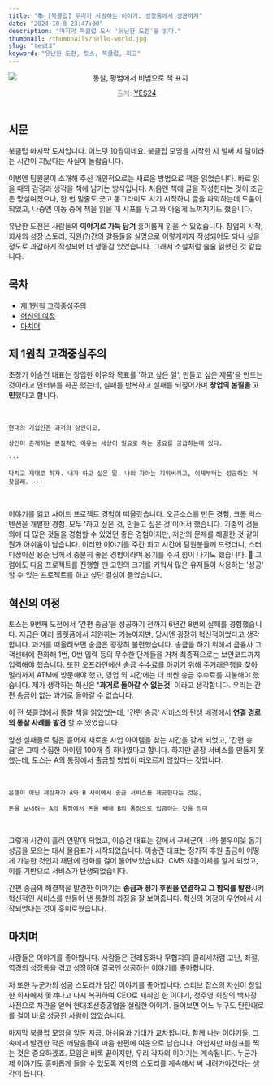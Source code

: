 ```yaml
---
title: "📚 [북클럽] 우리가 사랑하는 이야기: 성장통에서 성공까지"
date: "2024-10-8 23:47:00"
description: "마지막 북클럽 도서 '유난한 도전'을 읽다."
thumbnail: /thumbnails/hello-world.jpg
slug: "test3"
keyword: "유난한 도전, 토스, 북클럽, 회고"
---
```


<figure style="margin: 0 auto; text-align: center;">
  <img src="/assets/blog/challenge.jpeg" alt="통찰, 평범에서 비범으로 책 표지" style="max-width: 100%; height: auto; display: block; margin: 0 auto;">
  <figcaption style="color: #979797; padding-top: 10px;">출처: <a style="padding: 0;" href="https://www.yes24.com/Product/Goods/115007234" target="_blank">YES24</a></figcaption>
</figure>

<br />

## 서문
북클럽 마지막 도서입니다. 어느덧 10월이네요. 북클럽 모임을 시작한 지 벌써 세 달이라는 시간이 지났다는 사실이 놀랍습니다. 

이번엔 팀원분이 소개해 주신 개인적으로는 새로운 방법으로 책을 읽었습니다. 바로 읽을 때의 감정과 생각을 책에 남기는 방식입니다. 처음엔 책에 글을 작성한다는 것이 조금은 망설여졌으나, 한 번 밑줄도 긋고 동그라미도 치기 시작하니 글을 파악하는데 도움이 되었고, 나중엔 이동 중에 책을 읽을 때 샤프를 두고 와 아쉽게 느껴지기도 했습니다. 

유난한 도전은 사람들의 **이야기로 가득 담겨** 흥미롭게 읽을 수 있었습니다. 창업의 시작, 회사의 성장 스토리, 직원(?)간의 갈등들을 실명으로 이렇게까지 작성되어도 되나 싶을 정도로 과감하게 작성되어 더 생동감 있었습니다. 그래서 소설처럼 술술 읽혔던 것 같습니다.

## 목차
- [제 1원칙 고객중심주의](#제-1원칙-고객중심주의)
- [혁신의 여정](#혁신의-여정)
- [마치며](#마치며)

## 제 1원칙 고객중심주의
초창기 이승건 대표는 창업한 이유와 목표를 '하고 싶은 일', 만들고 싶은 제품'을 만드는 것이라고 인터뷰를 하곤 했는데, 실패를 반복하고 실패를 되짚어가며 **창업의 본질을 고민**했다고 합니다.

<br />

```
현대의 기업인은 과거의 상인이고, 

상인이 존재하는 본질적인 이유는 세상이 필요로 하는 풍요를 공급하는데 있다.

···

닥치고 제대로 하자. 내가 하고 싶은 일, 나의 자아는 지워버리고, 이제부터는 성공하는 거 찾을래. ···
```

<br />

이야기를 읽고 사이드 프로젝트 경험이 떠올랐습니다. 오픈소스를 만든 경험, 크롬 익스텐션을 개발한 경험. 모두 '하고 싶은 것, 만들고 싶은 것'이어서 했습니다. 기존의 것들 외에 더 많은 것들을 경험할 수 있었던 좋은 경험이지만, 저만의 문제를 해결한 것 같아 뭔가 아쉬움이 남습니다. 이러한 이야기를 주간 회고 시간에 팀원분들께 드렸더니, 스터디장이신 용준 님께서 충분히 좋은 경험이라며 용기를 주셔 힘이 나기도 했습니다. 🙏 그럼에도 다음 프로젝트를 진행할 땐 고민의 크기를 키워서 많은 유저들이 사용하는 '성공' 할 수 있는 프로젝트를 하고 싶단 결심이 들었습니다.


## 혁신의 여정
토스는 9번째 도전에서 '간편 송금'을 성공하기 전까지 6년간 8번의 실패를 경험했습니다. 지금은 여러 플랫폼에서 지원하는 기능이지만, 당시엔 굉장히 혁신적이었다고 생각합니다. 과거를 떠올려보면 송금은 굉장히 불편했습니다. 송금을 하기 위해서 금융사 고객센터에 전화해 1번, 0번 입력 등의 무수한 단계들을 거쳐 최종적으로는 보안코드까지 입력해야 했습니다. 또한 오프라인에선 송금 수수료를 아끼기 위해 주거래은행을 찾아 멀리까지 ATM에 방문해야 했고, 영업 외 시간에는 더 비싼 송금 수수료를 지불해야 했습니다. 제가 생각하는 혁신은 **'과거로 돌아갈 수 없는것'** 이라고 생각합니다. 우리는 간편 송금이 없는 과거로 돌아갈 수 없습니다.

이 전 북클럽에서 통찰 책을 읽었었는데, '간편 송금' 서비스의 탄생 배경에서 **연결 경로의 통찰 사례를 발견** 할 수 있었습니다. 

앞선 실패들로 팀은 흩어져 새로운 사업 아이템을 찾는 시간을 갖게 되었고, '간편 송금'은 그때 수집한 아이템 100개 중 하나였다고 합니다. 하지만 곧장 서비스를 만들지 못했는데, 토스는 A의 통장에서 출금할 방법이 떠오르지 않았다는 것입니다.

<br />

```
은행이 아닌 제삼자가 A와 B 사이에서 송금 서비스를 제공한다는 것은, 

돈을 보내려는 A의 통장에서 돈을 빼내 B의 통장으로 입금하는 것을 의미
```

<br />

그렇게 시간이 흘러 연말이 되었고, 이승건 대표는 길에서 구세군이 나와 불우이웃 돕기 성금을 모으는 대서 물음표가 시작되었습니다. 이승건 대표는 정기적 후원 출금이 어떻게 가능한 것인지 재단에 전화를 걸어 물어보았습니다. CMS 자동이체를 알게 되었고, 이를 기반으로 서비스가 탄생되었습니다.

간편 송금의 해결책을 발견한 이야기는 **송금과 정기 후원을 연결하고 그 함의를 발전**시켜 혁신적인 서비스를 만들어 낸 통찰의 과정을 잘 보여줍니다. 혁신의 여정이 우연에서 시작되었다는 것이 흥미로웠습니다.

## 마치며
사람들은 이야기를 좋아합니다. 사람들은 전래동화나 무협지의 클리셰처럼 고난, 좌절, 역경의 성장통을 겪고 성장하여 결국엔 성공하는 이야기를 좋아합니다.  

저 또한 누군가의 성공 스토리가 담긴 이야기를 좋아합니다. 스티브 잡스의 자신이 창업한 회사에서 쫓겨나고 다시 복귀하여 CEO로 재취임 한 이야기, 정주영 회장의 백사장 사진으로 차관을 얻어 현대조선중공업을 설립한 이야기. 들어보면 어느 누구도 탄탄대로를 걸어 바로 성공한 사람이 없었습니다. 

마지막 북클럽 모임을 앞둔 지금, 아쉬움과 기대가 교차합니다. 함께 나눈 이야기들, 그 속에서 발견한 작은 깨달음들이 마음 한편에 여운으로 남습니다. 아쉽지만 마침표를 찍는 것은 중요하겠죠. 모임은 비록 끝이지만, 우리 각자의 이야기는 계속됩니다. 누군가 제 이야기도 흥미롭게 들을 수 있도록 저만의 스토리를 계속해서 써 내려가야겠다는 생각이 듭니다.


